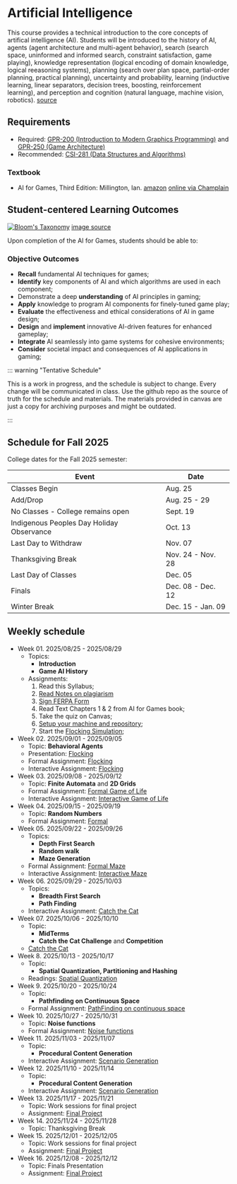 # Artificial Intelligence

This course provides a technical introduction to the core concepts of artifical intelligence (AI). Students will be introduced to the history of AI, agents (agent architecture and multi-agent behavior), search (search space, uninformed and informed search, constraint satisfaction, game playing), knowledge representation (logical encoding of domain knowledge, logical reeasoning systems), planning (search over plan space, partial-order planning, practical planning), uncertainty and probability, learning (inductive learning, linear separators, decision trees, boosting, reinforcement learning), and perception and cognition (natural language, machine vision, robotics). [source](https://catalog.champlain.edu/preview_course_nopop.php?catoid=47&coid=33594)

## Requirements

- Required: [GPR-200 (Introduction to Modern Graphics Programming)](https://catalog.champlain.edu/preview_course_nopop.php?catoid=46&coid=31450) and [GPR-250 (Game Architecture)](https://catalog.champlain.edu/preview_course_nopop.php?catoid=37&coid=25336)
- Recommended: [CSI-281 (Data Structures and Algorithms)](https://classlist.champlain.edu/show/course/number/CSI_281)

### Textbook

- AI for Games, Third Edition: Millington, Ian. [amazon](https://a.co/d/3wjdn1T) [online via Champlain](https://research-ebsco-com.cobalt.champlain.edu/c/uomcmi/search/details/gokywrfgzb)

## Student-centered Learning Outcomes

[![Bloom's Taxonomy](https://cdn.vanderbilt.edu/vu-wp0/wp-content/uploads/sites/59/2019/03/27124326/Blooms-Taxonomy-650x366.jpg)](https://cft.vanderbilt.edu/guides-sub-pages/blooms-taxonomy/) [image source](https://cft.vanderbilt.edu/guides-sub-pages/blooms-taxonomy/)

Upon completion of the AI for Games, students should be able to:

### Objective Outcomes

- **Recall** fundamental AI techniques for games;
- **Identify** key components of AI and which algorithms are used in each component;
- Demonstrate a deep **understanding** of AI principles in gaming;
- **Apply** knowledge to program AI components for finely-tuned game play;
- **Evaluate** the effectiveness and ethical considerations of AI in game design;
- **Design** and **implement** innovative AI-driven features for enhanced gameplay;
- **Integrate** AI seamlessly into game systems for cohesive environments;
- **Consider** societal impact and consequences of AI applications in gaming;

::: warning "Tentative Schedule"

This is a work in progress, and the schedule is subject to change. Every change will be communicated in class. Use the github repo as the source of truth for the schedule and materials. The materials provided in canvas are just a copy for archiving purposes and might be outdated.

:::

## Schedule for Fall 2025

College dates for the Fall 2025 semester:

| Event                                     | Date              |
| ----------------------------------------- | ----------------- |
| Classes Begin                             | Aug. 25           |
| Add/Drop                                  | Aug. 25 - 29      |
| No Classes - College remains open         | Sept. 19          |
| Indigenous Peoples Day Holiday Observance | Oct. 13           |
| Last Day to Withdraw                      | Nov. 07           |
| Thanksgiving Break                        | Nov. 24 - Nov. 28 |
| Last Day of Classes                       | Dec. 05           |
| Finals                                    | Dec. 08 - Dec. 12 |
| Winter Break                              | Dec. 15 - Jan. 09 |

## Weekly schedule

- Week 01. 2025/08/25 - 2025/08/29
  - Topics:
    - **Introduction**
    - **Game AI History**
  - Assignments:
    1. Read this Syllabus;
    2. [Read Notes on plagiarism](submissions)
    3. [Sign FERPA Form](ferpa)
    4. Read Text Chapters 1 & 2 from AI for Games book;
    5. Take the quiz on Canvas;
    6. [Setup your machine and repository](setup);
    7. Start the [Flocking Simulation](flocking);
- Week 02. 2025/09/01 - 2025/09/05
  - Topic: **Behavioral Agents**
  - Presentation: [Flocking](https://docs.google.com/presentation/d/1OBEY-tb_ubgoq6Mk9lEsCFaYLINni3oPwjH8iAXEQQM/edit?usp=sharing)
  - Formal Assignment: [Flocking](flocking)
  - Interactive Assignment: [Flocking](https://github.com/InfiniBrains/mobagen/tree/master/examples/flocking)
- Week 03. 2025/09/08 - 2025/09/12
  - Topic: **Finite Automata** and **2D Grids**
  - Formal Assignment: [Formal Game of Life](life)
  - Interactive Assignment: [Interactive Game of Life](https://github.com/gameguild-gg/mobagen/tree/master/examples/life)
- Week 04. 2025/09/15 - 2025/09/19
  - Topic: **Random Numbers**
  - Formal Assignment: [Formal](rng)
- Week 05. 2025/09/22 - 2025/09/26
  - Topics:
    - **Depth First Search**
    - **Random walk**
    - **Maze Generation**
  - Formal Assignment: [Formal Maze](maze)
  - Interactive Assignment: [Interactive Maze](https://github.com/gameguild-gg/mobagen/tree/master/examples/maze)
- Week 06. 2025/09/29 - 2025/10/03
  - Topics:
    - **Breadth First Search**
    - **Path Finding**
  - Interactive Assignment: [Catch the Cat](https://github.com/gameguild-gg/mobagen/tree/master/examples/catchthecat)
- Week 07. 2025/10/06 - 2025/10/10
  - Topic:
    - **MidTerms**
    - **Catch the Cat Challenge** and **Competition**
  - [Catch the Cat](https://github.com/gameguild-gg/mobagen/tree/master/examples/catchthecat)
- Week 8. 2025/10/13 - 2025/10/17
  - Topic:
    - **Spatial Quantization, Partitioning and Hashing**
  - Readings: [Spatial Quantization](spatial-quantization)
- Week 9. 2025/10/20 - 2025/10/24
  - Topic:
    - **Pathfinding on Continuous Space**
  - Formal Assignment: [PathFinding on continuous space](pathfinding-continuous)
- Week 10. 2025/10/27 - 2025/10/31
  - Topic: **Noise functions**
  - Formal Assignment: [Noise functions](noise)
- Week 11. 2025/11/03 - 2025/11/07
  - Topic:
    - **Procedural Content Generation**
  - Interactive Assignment: [Scenario Generation](https://github.com/InfiniBrains/mobagen/tree/master/examples/scenario)
- Week 12. 2025/11/10 - 2025/11/14
  - Topic:
    - **Procedural Content Generation**
  - Interactive Assignment: [Scenario Generation](https://github.com/InfiniBrains/mobagen/tree/master/examples/scenario)
- Week 13. 2025/11/17 - 2025/11/21
  - Topic: Work sessions for final project
  - Assignment: [Final Project](final-project)
- Week 14. 2025/11/24 - 2025/11/28
  - Topic: Thanksgiving Break
- Week 15. 2025/12/01 - 2025/12/05
  - Topic: Work sessions for final project
  - Assignment: [Final Project](final-project)
- Week 16. 2025/12/08 - 2025/12/12
  - Topic: Finals Presentation
  - Assignment: [Final Project](final-project)

